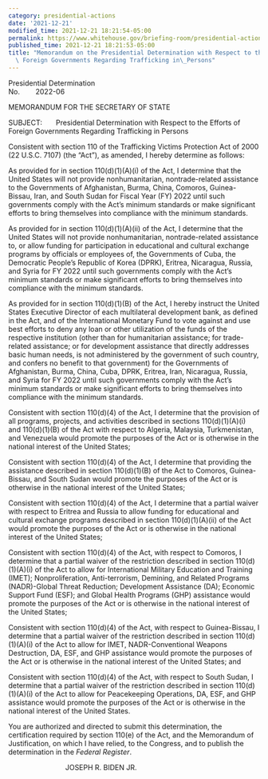 ```yaml
---
category: presidential-actions
date: '2021-12-21'
modified_time: 2021-12-21 18:21:54-05:00
permalink: https://www.whitehouse.gov/briefing-room/presidential-actions/2021/12/21/memorandum-on-the-presidential-determination-with-respect-to-the-efforts-of-foreign-governments-regarding-trafficking-in-persons/
published_time: 2021-12-21 18:21:53-05:00
title: "Memorandum on the Presidential Determination with Respect to the Efforts of\
  \ Foreign Governments Regarding Trafficking in\_Persons"
---
```

 
Presidential Determination  
No.        2022-06

MEMORANDUM FOR THE SECRETARY OF STATE

SUBJECT:       Presidential Determination with Respect to the Efforts of
Foreign Governments Regarding Trafficking in Persons 

Consistent with section 110 of the Trafficking Victims Protection Act of
2000 (22 U.S.C. 7107) (the “Act”), as amended, I hereby determine as
follows:

As provided for in section 110(d)(1)(A)(i) of the Act, I determine that
the United States will not provide nonhumanitarian, nontrade-related
assistance to the Governments of Afghanistan, Burma, China, Comoros,
Guinea-Bissau, Iran, and South Sudan for Fiscal Year (FY) 2022 until
such governments comply with the Act’s minimum standards or make
significant efforts to bring themselves into compliance with the minimum
standards.

As provided for in section 110(d)(1)(A)(ii) of the Act, I determine that
the United States will not provide nonhumanitarian, nontrade-related
assistance to, or allow funding for participation in educational and
cultural exchange programs by officials or employees of, the Governments
of Cuba, the Democratic People’s Republic of Korea (DPRK), Eritrea,
Nicaragua, Russia, and Syria for FY 2022 until such governments comply
with the Act’s minimum standards or make significant efforts to bring
themselves into compliance with the minimum standards.

As provided for in section 110(d)(1)(B) of the Act, I hereby instruct
the United States Executive Director of each multilateral development
bank, as defined in the Act, and of the International Monetary Fund to
vote against and use best efforts to deny any loan or other utilization
of the funds of the respective institution (other than for humanitarian
assistance; for trade-related assistance; or for development assistance
that directly addresses basic human needs, is not administered by the
government of such country, and confers no benefit to that government)
for the Governments of Afghanistan, Burma, China, Cuba, DPRK, Eritrea,
Iran, Nicaragua, Russia, and Syria for FY 2022 until such governments
comply with the Act’s minimum standards or make significant efforts to
bring themselves into compliance with the minimum standards.

Consistent with section 110(d)(4) of the Act, I determine that the
provision of all programs, projects, and activities described in
sections 110(d)(1)(A)(i) and 110(d)(1)(B) of the Act with respect to
Algeria, Malaysia, Turkmenistan, and Venezuela would promote the
purposes of the Act or is otherwise in the national interest of the
United States;

Consistent with section 110(d)(4) of the Act, I determine that providing
the assistance described in section 110(d)(1)(B) of the Act to Comoros,
Guinea-Bissau, and South Sudan would promote the purposes of the Act or
is otherwise in the national interest of the United States;

Consistent with section 110(d)(4) of the Act, I determine that a partial
waiver with respect to Eritrea and Russia to allow funding for
educational and cultural exchange programs described in section
110(d)(1)(A)(ii) of the Act would promote the purposes of the Act or is
otherwise in the national interest of the United States;

Consistent with section 110(d)(4) of the Act, with respect to Comoros, I
determine that a partial waiver of the restriction described in section
110(d)(1)(A)(i) of the Act to allow for International Military Education
and Training (IMET); Nonproliferation, Anti-terrorism, Demining, and
Related Programs (NADR)-Global Threat Reduction; Development Assistance
(DA); Economic Support Fund (ESF); and Global Health Programs (GHP)
assistance would promote the purposes of the Act or is otherwise in the
national interest of the United States;

Consistent with section 110(d)(4) of the Act, with respect to
Guinea-Bissau, I determine that a partial waiver of the restriction
described in section 110(d)(1)(A)(i) of the Act to allow for IMET,
NADR-Conventional Weapons Destruction, DA, ESF, and GHP assistance would
promote the purposes of the Act or is otherwise in the national interest
of the United States; and

Consistent with section 110(d)(4) of the Act, with respect to South
Sudan, I determine that a partial waiver of the restriction described in
section 110(d)(1)(A)(i) of the Act to allow for Peacekeeping Operations,
DA, ESF, and GHP assistance would promote the purposes of the Act or is
otherwise in the national interest of the United States.

You are authorized and directed to submit this determination, the
certification required by section 110(e) of the Act, and the Memorandum
of Justification, on which I have relied, to the Congress, and to
publish the determination in the *Federal Register*.

                             JOSEPH R. BIDEN JR.
